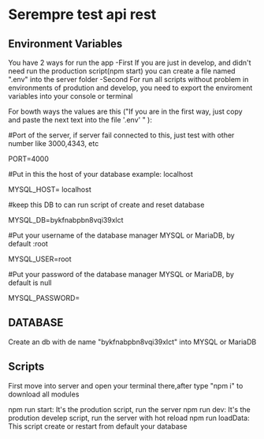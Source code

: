 # Serempre test api rest
## Environment Variables
You have 2 ways for run the app
-First
If you are just in develop, and didn't need run the production script(npm start) you can create a file named ".env" into the server folder
-Second
For run all scripts without problem in environments of prodution and develop, you need to export the enviroment variables into your console or terminal

For bowth ways the values are this ("If you are in the first way, just copy and paste the next text into the file '.env' " ):

#Port of the server, if server fail connected to this, just test with other number like 3000,4343, etc

PORT=4000

#Put in this the host of your database example: localhost

MYSQL_HOST= localhost

#keep this DB to can run script of create and reset database

MYSQL_DB=bykfnabpbn8vqi39xlct

#Put your username of the database manager MYSQL or MariaDB, by default :root

MYSQL_USER=root

#Put your password of the database manager MYSQL or MariaDB, by default is null

MYSQL_PASSWORD=

## DATABASE
Create an db with de name "bykfnabpbn8vqi39xlct" into MYSQL or MariaDB
## Scripts
First move into server and open your terminal there,after type "npm i" to download all modules

npm run start: It's the prodution script, run the server
npm run dev: It's the prodution develep script, run the server with hot reload
npm run loadData: This script create or restart from default your database 
